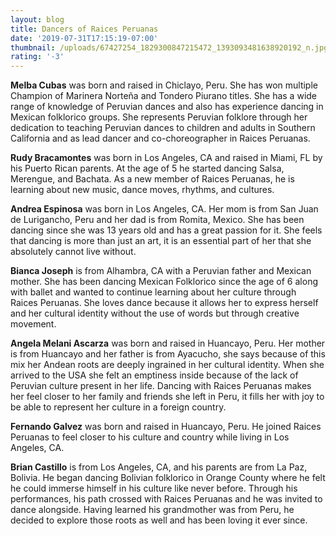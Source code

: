 ```yaml
---
layout: blog
title: Dancers of Raices Peruanas
date: '2019-07-31T17:15:19-07:00'
thumbnail: /uploads/67427254_1829300847215472_1393093481638920192_n.jpg
rating: '-3'
---
```

**Melba Cubas** was born and raised in Chiclayo, Peru. She has won multiple Champion of Marinera Norteña and Tondero Piurano titles. She has a wide range of knowledge of Peruvian dances and also has experience dancing in Mexican folklorico groups. She represents Peruvian folklore through her dedication to teaching Peruvian dances to children and adults in Southern California and as lead dancer and co-choreographer in Raices Peruanas.

**Rudy Bracamontes** was born in Los Angeles, CA and raised in Miami, FL by his Puerto Rican parents. At the age of 5 he started dancing Salsa, Merengue, and Bachata. As a new member of Raices Peruanas, he is learning about new music, dance moves, rhythms, and cultures. 

**Andrea Espinosa** was born in Los Angeles, CA. Her mom is from San Juan de Lurigancho, Peru and her dad is from Romita, Mexico. She has been dancing since she was 13 years old and has a great passion for it. She feels that dancing is more than just an art, it is an essential part of her that she absolutely cannot live without.

**Bianca Joseph** is from Alhambra, CA with a Peruvian father and Mexican mother. She has been dancing Mexican Folklorico since the age of 6 along with ballet and wanted to continue learning about her culture through Raices Peruanas. She loves dance because it allows her to express herself and her cultural identity without the use of words but through creative movement. 

**Angela Melani Ascarza** was born and raised in Huancayo, Peru. Her mother is from Huancayo and her father is from Ayacucho, she says because of this mix her Andean roots are deeply ingrained in her cultural identity. When she arrived to the USA she felt an emptiness inside because of the lack of Peruvian culture present in her life. Dancing with Raices Peruanas makes her feel closer to her family and friends she left in Peru, it fills her with joy to be able to represent her culture in a foreign country. 

**Fernando Galvez** was born and raised in Huancayo, Peru. He joined Raices Peruanas to feel closer to his culture and country while living in Los Angeles, CA.

**Brian Castillo** is from Los Angeles, CA, and his parents are from La Paz, Bolivia. He began dancing Bolivian folklorico in Orange County where he felt he could immerse himself in his culture like never before. Through his performances, his path crossed with Raices Peruanas and he was invited to dance alongside. Having learned his grandmother was from Peru, he decided to explore those roots as well and has been loving it ever since.
